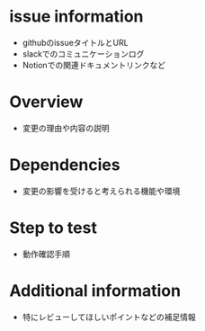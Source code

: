# issue information
- githubのissueタイトルとURL
- slackでのコミュニケーションログ
- Notionでの関連ドキュメントリンクなど

# Overview
- 変更の理由や内容の説明

# Dependencies
- 変更の影響を受けると考えられる機能や環境

# Step to test
- 動作確認手順

# Additional information
- 特にレビューしてほしいポイントなどの補足情報
